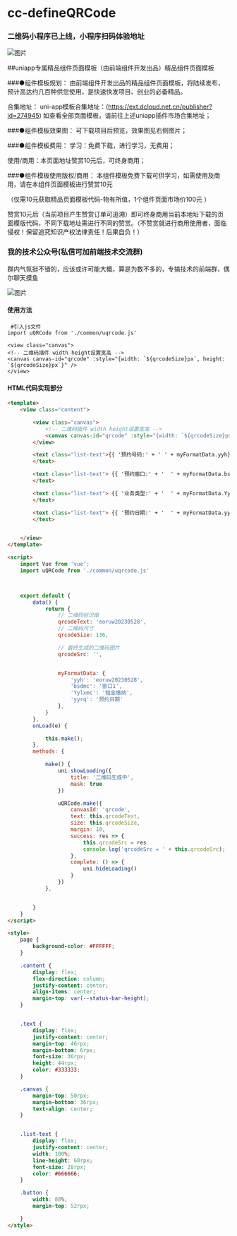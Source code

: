 # cc-defineQRCode 

### 二维码小程序已上线，小程序扫码体验地址

![图片](https://i.postimg.cc/R01yVHSG/Wechat-IMG172.jpg)



##uniapp专属精品组件页面模板（由前端组件开发出品）精品组件页面模板

###●组件模板规划：
由前端组件开发出品的精品组件页面模板，将陆续发布，预计高达约几百种供您使用，是快速快发项目、创业的必备精品。

合集地址： uni-app模板合集地址：(https://ext.dcloud.net.cn/publisher?id=274945) 如查看全部页面模板，请前往上述uniapp插件市场合集地址；

###●组件模板效果图：
可下载项目后预览，效果图见右侧图片；

###●组件模板费用：
学习：免费下载，进行学习，无费用；

使用/商用：本页面地址赞赏10元后，可终身商用；

###●组件模板使用版权/商用：
本组件模板免费下载可供学习，如需使用及商用，请在本组件页面模板进行赞赏10元

（仅需10元获取精品页面模板代码-物有所值，1个组件页面市场价100元 ）

赞赏10元后（当前项目产生赞赏订单可追溯）即可终身商用当前本地址下载的页面模版代码，不同下载地址需进行不同的赞赏。（不赞赏就进行商用使用者，面临侵权！保留追究知识产权法律责任！后果自负！）

### 我的技术公众号(私信可加前端技术交流群)

群内气氛挺不错的，应该或许可能大概，算是为数不多的，专搞技术的前端群，偶尔聊天摸鱼

![图片](https://i.postimg.cc/RZ0sjnYP/front-End-Component.jpg)

#### 使用方法

```使用方法
 #引入js文件
import uQRCode from './common/uqrcode.js'

<view class="canvas">
<!-- 二维码插件 width height设置宽高 -->
<canvas canvas-id="qrcode" :style="{width: `${qrcodeSize}px`, height: `${qrcodeSize}px`}" />
</view>
```

#### HTML代码实现部分
```html
<template>
	<view class="content">

		<view class="canvas">
			<!-- 二维码插件 width height设置宽高 -->
			<canvas canvas-id="qrcode" :style="{width: `${qrcodeSize}px`, height: `${qrcodeSize}px`}" />
		</view>

		<text class="list-text">{{ '预约号码:' + ' ' + myFormatData.yyh}}
		</text>

		<text class="list-text"> {{ '预约窗口:' + '  ' + myFormatData.bsdmc}}
		</text>

		<text class="list-text"> {{ '业务类型:' + '  ' + myFormatData.Yylxmc}}
		</text>

		<text class="list-text"> {{ '预约日期:' + '  ' + myFormatData.yyrq}}
		</text>


	</view>
</template>

<script>
	import Vue from 'vue';
	import uQRCode from './common/uqrcode.js'



	export default {
		data() {
			return {
				// 二维码标识串
				qrcodeText: 'eoruw20230528',
				// 二维码尺寸
				qrcodeSize: 136,

				// 最终生成的二维码图片
				qrcodeSrc: '',


				myFormatData: {
					'yyh': 'eoruw20230528',
					'bsdmc': '窗口1',
					'Yylxmc': '租金缴纳',
					'yyrq': '预约日期'
				},
			}
		},
		onLoad(e) {

			this.make();
		},
		methods: {

			make() {
				uni.showLoading({
					title: '二维码生成中',
					mask: true
				})

				uQRCode.make({
					canvasId: 'qrcode',
					text: this.qrcodeText,
					size: this.qrcodeSize,
					margin: 10,
					success: res => {
						this.qrcodeSrc = res
						console.log('qrcodeSrc = ' + this.qrcodeSrc);
					},
					complete: () => {
						uni.hideLoading()
					}
				})
			},


		}
	}
</script>

<style>
	page {
		background-color: #FFFFFF;
	}

	.content {
		display: flex;
		flex-direction: column;
		justify-content: center;
		align-items: center;
		margin-top: var(--status-bar-height);
	}


	.text {
		display: flex;
		justify-content: center;
		margin-top: 46rpx;
		margin-bottom: 6rpx;
		font-size: 36rpx;
		height: 44rpx;
		color: #333333;
	}

	.canvas {
		margin-top: 50rpx;
		margin-bottom: 36rpx;
		text-align: center;
	}


	.list-text {
		display: flex;
		justify-content: center;
		width: 100%;
		line-height: 60rpx;
		font-size: 28rpx;
		color: #666666;
	}

	.button {
		width: 88%;
		margin-top: 52rpx;

	}
</style>






```